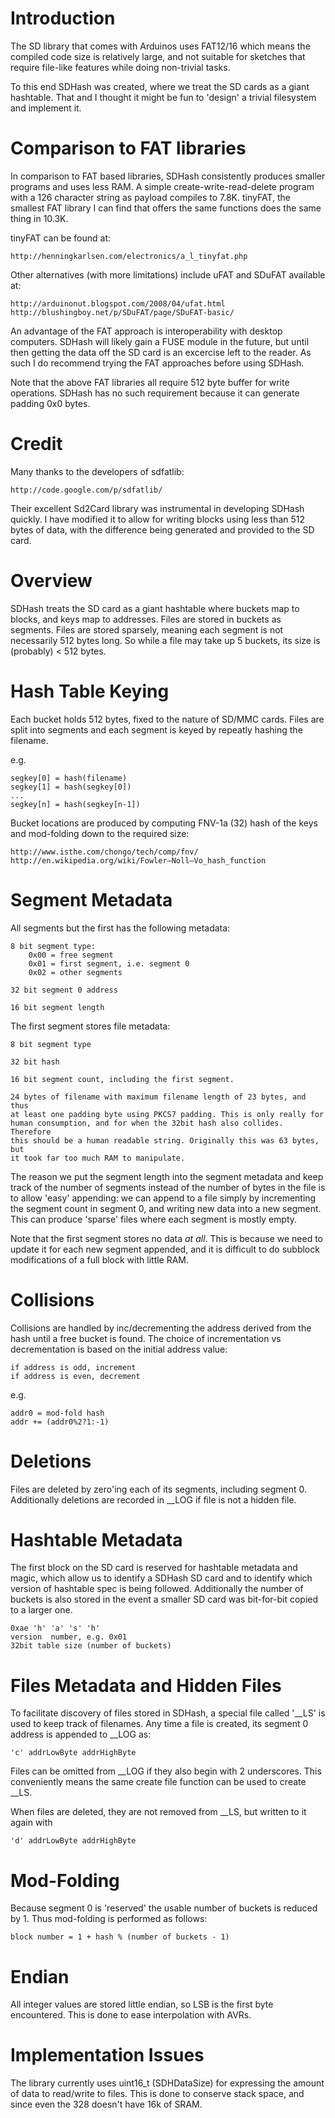 Introduction
============

The SD library that comes with Arduinos uses FAT12/16 which means the compiled
code size is relatively large, and not suitable for sketches that require
file-like features while doing non-trivial tasks.

To this end SDHash was created, where we treat the SD cards as a giant
hashtable. That and I thought it might be fun to 'design' a trivial filesystem
and implement it.

Comparison to FAT libraries
===========================

In comparison to FAT based libraries, SDHash consistently produces smaller
programs and uses less RAM. A simple create-write-read-delete program with a
126 character string as payload compiles to 7.8K. tinyFAT, the smallest FAT
library I can find that offers the same functions does the same thing in 10.3K.

tinyFAT can be found at:

	http://henningkarlsen.com/electronics/a_l_tinyfat.php

Other alternatives (with more limitations) include uFAT and SDuFAT available
at:

	http://arduinonut.blogspot.com/2008/04/ufat.html
	http://blushingboy.net/p/SDuFAT/page/SDuFAT-basic/

An advantage of the FAT approach is interoperability with desktop computers.
SDHash will likely gain a FUSE module in the future, but until then getting the
data off the SD card is an excercise left to the reader. As such I do recommend
trying the FAT approaches before using SDHash.

Note that the above FAT libraries all require 512 byte buffer for write
operations. SDHash has no such requirement because it can generate padding 0x0
bytes.

Credit
======

Many thanks to the developers of sdfatlib:

	http://code.google.com/p/sdfatlib/

Their excellent Sd2Card library was instrumental in developing SDHash quickly.
I have modified it to allow for writing blocks using less than 512 bytes of
data, with the difference being generated and provided to the SD card.

Overview
========

SDHash treats the SD card as a giant hashtable where buckets map to blocks,
and keys map to addresses. Files are stored in buckets as segments. Files are
stored sparsely, meaning each segment is not necessarily 512 bytes long. So
while a file may take up 5 buckets, its size is (probably) < 512 bytes.

Hash Table Keying
=================

Each bucket holds 512 bytes, fixed to the nature of SD/MMC cards. Files are
split into segments and each segment is keyed by repeatly hashing the
filename.

e.g. 

	segkey[0] = hash(filename)
	segkey[1] = hash(segkey[0])
	...
	segkey[n] = hash(segkey[n-1])

Bucket locations are produced by computing FNV-1a (32) hash of the keys and
mod-folding down to the required size:

	http://www.isthe.com/chongo/tech/comp/fnv/
	http://en.wikipedia.org/wiki/Fowler–Noll–Vo_hash_function

Segment Metadata
================

All segments but the first has the following metadata:

	8 bit segment type:
		0x00 = free segment
		0x01 = first segment, i.e. segment 0
		0x02 = other segments

	32 bit segment 0 address

	16 bit segment length

The first segment stores file metadata:

	8 bit segment type

	32 bit hash

	16 bit segment count, including the first segment.

	24 bytes of filename with maximum filename length of 23 bytes, and thus
	at least one padding byte using PKCS7 padding. This is only really for
	human consumption, and for when the 32bit hash also collides. Therefore
	this should be a human readable string. Originally this was 63 bytes, but
	it took far too much RAM to manipulate.

The reason we put the segment length into the segment metadata and keep track
of the number of segments instead of the number of bytes in the file is to
allow 'easy' appending: we can append to a file simply by incrementing the
segment count in segment 0, and writing new data into a new segment. This can
produce 'sparse' files where each segment is mostly empty. 

Note that the first segment stores no data *at all*. This is because we need
to update it for each new segment appended, and it is difficult to do subblock
modifications of a full block with little RAM.

Collisions
==========

Collisions are handled by inc/decrementing the address derived from the hash
until a free bucket is found.  The choice of incrementation vs decrementation
is based on the initial address value:

	if address is odd, increment
	if address is even, decrement

e.g. 

	addr0 = mod-fold hash
	addr += (addr0%2?1:-1)

Deletions
=========

Files are deleted by zero'ing each of its segments, including segment 0.
Additionally deletions are recorded in __LOG if file is not a hidden file.

Hashtable Metadata
==================

The first block on the SD card is reserved for hashtable metadata and magic,
which allow us to identify a SDHash SD card and to identify which version of
hashtable spec is being followed. Additionally the number of buckets is also
stored in the event a smaller SD card was bit-for-bit copied to a larger one.

	0xae 'h' 'a' 's' 'h'
	version  number, e.g. 0x01
	32bit table size (number of buckets)


Files Metadata and Hidden Files
===============================

To facilitate discovery of files stored in SDHash, a special file called
'__LS' is used to keep track of filenames. Any time a file is created, its
segment 0 address is appended to __LOG as:

	'c' addrLowByte addrHighByte

Files can be omitted from __LOG if they also begin with 2 underscores. This
conveniently means the same create file function can be used to create __LS.

When files are deleted, they are not removed from __LS, but written to it again
with

	'd' addrLowByte addrHighByte

Mod-Folding
===========

Because segment 0 is 'reserved' the usable number of buckets is reduced by 1.
Thus mod-folding is performed as follows:

	block number = 1 + hash % (number of buckets - 1) 

Endian
======

All integer values are stored little endian, so LSB is the first byte
encountered. This is done to ease interpolation with AVRs.

Implementation Issues
=====================

The library currently uses uint16_t (SDHDataSize) for expressing the amount of
data to read/write to files. This is done to conserve stack space, and since
even the 328 doesn't have 16k of SRAM.
